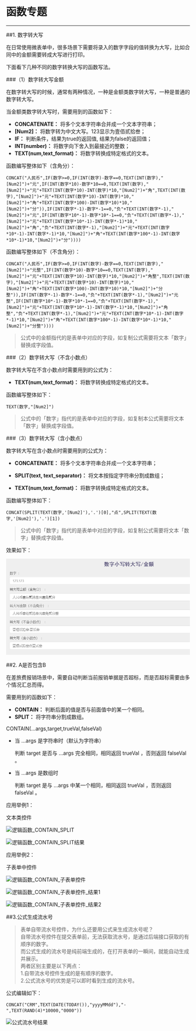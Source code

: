 # 函数专题   
***

##1. 数字转大写   

在日常使用微表单中，很多场景下需要将录入的数字字段的值转换为大写，比如合同中的金额需要转成大写进行打印。   

下面看下几种不同的数字转换大写的函数写法。   

###（1）数字转大写金额   

在数字转大写的时候，通常有两种情况，一种是金额类数字转大写，一种是普通的数字转大写。   

当金额类数字转大写时，需要用到的函数如下：   

* **CONCATENATE：** 将多个文本字符串合并成一个文本字符串；   
* **[Num2]：** 将数字转为中文大写。123显示为壹佰贰拾叁；   
* **IF：** 判断条件，结果为true的返回值, 结果为false的返回值；   
* **INT(number)：** 将数字向下舍入到最接近的整数；   
* **TEXT(num,text_format)：** 将数字转换成特定格式的文本。   

函数编写整体如下（含角分）：   

```
CONCAT("人民币",IF(数字>=0,IF(INT(数字)-数字==0,TEXT(INT(数字),"[Num2]")+"元",IF(INT(数字*10)-数字*10==0,TEXT(INT(数字),"[Num2]")+"元"+TEXT(INT(数字*10)-INT(数字)*10,"[Num2]")+"角",TEXT(INT(数字),"[Num2]")+"元"+TEXT(INT(数字*10)-INT(数字)*10,"[Num2]")+"角"+TEXT(INT(数字*100)-INT(数字*10)*10,"[Num2]")+"分")),IF(INT(数字*-1)-数字*-1==0,"负"+TEXT(INT(数字*-1),"[Num2]")+"元",IF(INT(数字*10*-1)-数字*10*-1==0,"负"+TEXT(INT(数字*-1),"[Num2]")+"元"+TEXT(INT(数字*10*-1)-INT(数字*-1)*10,"[Num2]")+"角","负"+TEXT(INT(数字*-1),"[Num2]")+"元"+TEXT(INT(数字*10*-1)-INT(数字*-1)*10,"[Num2]")+"角"+TEXT(INT(数字*100*-1)-INT(数字*10*-1)*10,"[Num2]")+"分"))))  
```   

函数编写整体如下（不含角分）：
```
CONCAT("人民币",IF(数字>=0,IF(INT(数字)-数字==0,TEXT(INT(数字),"[Num2]")+"元整",IF(INT(数字*10)-数字*10==0,TEXT(INT(数字),"[Num2]")+"元"+TEXT(INT(数字*10)-INT(数字)*10,"[Num2]")+"角整",TEXT(INT(数字),"[Num2]")+"元"+TEXT(INT(数字*10)-INT(数字)*10,"[Num2]")+"角"+TEXT(INT(数字*100)-INT(数字*10)*10,"[Num2]")+"分整")),IF(INT(数字*-1)-数字*-1==0,"负"+TEXT(INT(数字*-1),"[Num2]")+"元整",IF(INT(数字*10*-1)-数字*10*-1==0,"负"+TEXT(INT(数字*-1),"[Num2]")+"元"+TEXT(INT(数字*10*-1)-INT(数字*-1)*10,"[Num2]")+"角整","负"+TEXT(INT(数字*-1),"[Num2]")+"元"+TEXT(INT(数字*10*-1)-INT(数字*-1)*10,"[Num2]")+"角"+TEXT(INT(数字*100*-1)-INT(数字*10*-1)*10,"[Num2]")+"分整"))))
```   
    
>公式中的金额指代的是表单中对应的字段，如复制公式需要将文本「数字」替换成字段值。

###（2）数字转大写（不含小数点）   

数字转大写在不含小数点时需要用到的公式为：

* **TEXT(num,text_format)：** 将数字转换成特定格式的文本。  

函数编写整体如下：   

```
TEXT(数字,"[Num2]")
```   

>公式中的「数字」指代的是表单中对应的字段，如复制本公式需要将文本「数字」替换成字段值。   

###（3）数字转大写（含小数点）   

数字转大写在含小数点时需要用到的公式为：   

* **CONCATENATE：** 将多个文本字符串合并成一个文本字符串；   

* **SPLIT(text, text_separator)：** 将文本按指定字符串分割成数组；   

* **TEXT(num,text_format)：** 将数字转换成特定格式的文本。   

函数编写整体如下：   

```
CONCAT(SPLIT(TEXT(数字,'[Num2]'),'.')[0],"点",SPLIT(TEXT(数字,'[Num2]'),'.')[1])
```   

>公式中的「数字」指代的是表单中对应的字段，如复制公式需要将文本「数字」替换成字段值。   

效果如下：   

![函数专题_数字转大写][函数专题_数字转大写]   

##2. A是否包含B   

在差旅费报销场景中，需要自动判断当前报销单据是否超标，而是否超标需要由多个情况汇总而得。   

需要用到的函数如下：   

* **CONTAIN：** 判断后面的值是否与前面值中的某一个相同。   
* **SPLIT：** 将字符串分割成数组。   

CONTAIN(...args,target,trueVal,falseVal)   


* 当 ...args 是字符串时（默认为字符串）   

  判断 target 是否与 ...args 完全相同，相同返回 trueVal ，否则返回 falseVal 。   


* 当 ...args 是数组时   

  判断 target 是与 ...args 中某一个相同，相同返回 trueVal ，否则返回 falseVal 。   

应用举例1：   

文本类控件   

![逻辑函数_CONTAIN_SPLIT][逻辑函数_CONTAIN_SPLIT]   

![逻辑函数_CONTAIN_SPLIT结果][逻辑函数_CONTAIN_SPLIT结果]   

应用举例2：   

子表单中控件   

![逻辑函数_CONTAIN_子表单控件][逻辑函数_CONTAIN_子表单控件]   

![逻辑函数_CONTAIN_子表单控件_结果1][逻辑函数_CONTAIN_子表单控件_结果1]   

![逻辑函数_CONTAIN_子表单控件_结果2][逻辑函数_CONTAIN_子表单控件_结果2]   
   

##3.公式生成流水号  

>表单自带流水号控件，为什么还要用公式来生成流水号呢？   
>自带流水号控件在提交表单前，无法获取流水号，是通过后端接口获取的有顺序的数字。   
>而公式生成的流水号是纯前端生成的，在打开表单的一瞬间，就能自动生成并展示。   
>两者区别主要是以下两点：   
>1.自带流水号控件生成的是有顺序的数字。  
>2.公式流水号的优势是可以即时看到生成的流水号。  

公式编辑如下：  

```
CONCAT("CRM",TEXT(DATE(TODAY()),"yyyyMMdd"),"-",TEXT(RAND(4)*10000,"0000"))
```
   
![公式流水号结果][公式流水号结果]   


[函数专题_数字转大写]:.\assets\公式\函数专题_数字转大写.png
[逻辑函数_CONTAIN_SPLIT]:..\..\assets\公式\逻辑函数_CONTAIN_SPLIT.png
[逻辑函数_CONTAIN_SPLIT结果]:..\..\assets\公式\逻辑函数_CONTAIN_SPLIT结果.png
[逻辑函数_CONTAIN_子表单控件]:..\..\assets\公式\逻辑函数_CONTAIN_子表单控件.png
[逻辑函数_CONTAIN_子表单控件_结果1]:..\..\assets\公式\逻辑函数_CONTAIN_子表单控件_结果1.png
[逻辑函数_CONTAIN_子表单控件_结果2]:..\..\assets\公式\逻辑函数_CONTAIN_子表单控件_结果2.png

[公式流水号结果]:..\..\assets\公式\公式流水号结果.png
